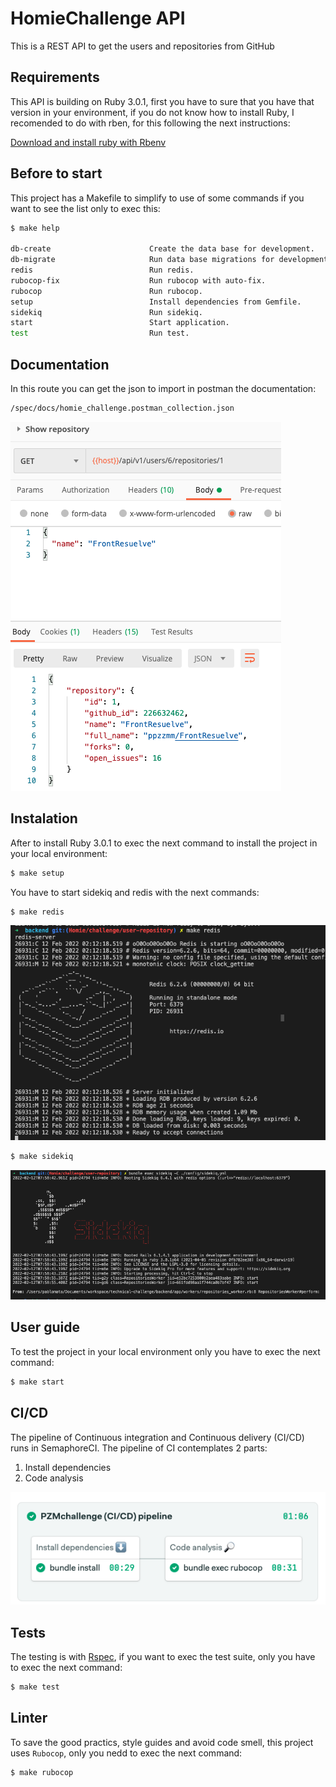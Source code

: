 # HomieChallenge API
This is a REST API to get the users and repositories from GitHub
## Requirements
This API is building on Ruby 3.0.1, first you have to sure that you have that version in your environment, if you do not know how to install Ruby, I recomended to do with rben, for this following the next instructions:

[Download and install ruby with Rbenv](https://github.com/rbenv/rbenv)

## Before to start
This project has a Makefile to simplify to use of some commands if you want to see the list only to exec this:
```bash
$ make help

db-create                      Create the data base for development.
db-migrate                     Run data base migrations for development.
redis                          Run redis.
rubocop-fix                    Run rubocop with auto-fix.
rubocop                        Run rubocop.
setup                          Install dependencies from Gemfile.
sidekiq                        Run sidekiq.
start                          Start application.
test                           Run test.
```
## Documentation
In this route you can get the json to import in postman the documentation: 
```bash
/spec/docs/homie_challenge.postman_collection.json
```
![Show repository](./img/show_repository.png)
## Instalation
After to install Ruby 3.0.1 to exec the next command to install the project in your local environment:
```bash
$ make setup
```
You have to start sidekiq and redis with the next commands:
```bash
$ make redis
```
![redis](./img/redis.png)
```bash
$ make sidekiq
```
![sidekiq](./img/sidekiq.png)
## User guide
To test the project in your local environment only you have to exec the next command:
```bash
$ make start
```
## CI/CD
The pipeline of Continuous integration and Continuous delivery (CI/CD) runs in SemaphoreCI. The pipeline of CI contemplates 2 parts:
<ol>
<li>Install dependencies</li>
<li>Code analysis</li>
</ol>

![Semaphore](./img/semaphore.png)

## Tests
The testing is with [Rspec](https://rspec.info/), if you want to exec the test suite, only you have to exec the next command:
```bash
$ make test
```
## Linter
To save the good practics, style guides and avoid code smell, this project uses `Rubocop`, only you nedd to exec the next command:
```bash
$ make rubocop
```
